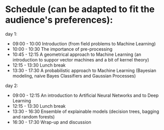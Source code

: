# Schedule (can be adapted to fit the audience's preferences):

day 1:
- 09:00 - 10:00 Introduction (from field problems to Machine Learning)
- 10:00 - 10:30 The importance of pre-processing
- 10:45 - 12:15 A geometrical approach to Machine Learning (an introduction to suppor vector machines and a bit of kernel theory)
- 12:15 - 13:30 Lunch break
- 13:30 - 17:30 A probabilistic approach to Machine Learning (Bayesian modeling, naive Bayes Classifiers and Gaussian Processes)

day 2:
- 09:00 - 12:15 An introduction to Artificial Neural Networks and to Deep Learning
- 12:15 - 13:30 Lunch break
- 13:30 - 16:30 Ensemble of explainable models (decision trees, bagging and random forests)
- 16:30 - 17:30 Wrap-up and discussion

